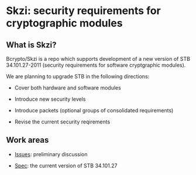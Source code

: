 Skzi: security requirements for cryptographic modules
=====================================================

What is Skzi?
-------------

Bcrypto/Skzi is a repo which supports development of a new version of STB 
34.101.27-2011 (security requirements for software cryptgraphic modules).

We are planning to upgrade STB in the following directions:

* Cover both hardware and software modules

* Introduce new security levels

* Introduce packets (optional groups of consolidated requirements)

* Revise the current security reqirements

Work areas
----------

* [Issues](https://github.com/bcrypto/skzi/issues): preliminary discussion

* [Spec](spec): the current version of STB 34.101.27
